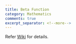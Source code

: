 ```yaml
---
title: Beta Function
category: Mathematics
comments: true
excerpt_separator: <!--more-->
---
```

Refer [Wiki](https://en.wikipedia.org/wiki/Beta_function) for details.
<!--more-->
